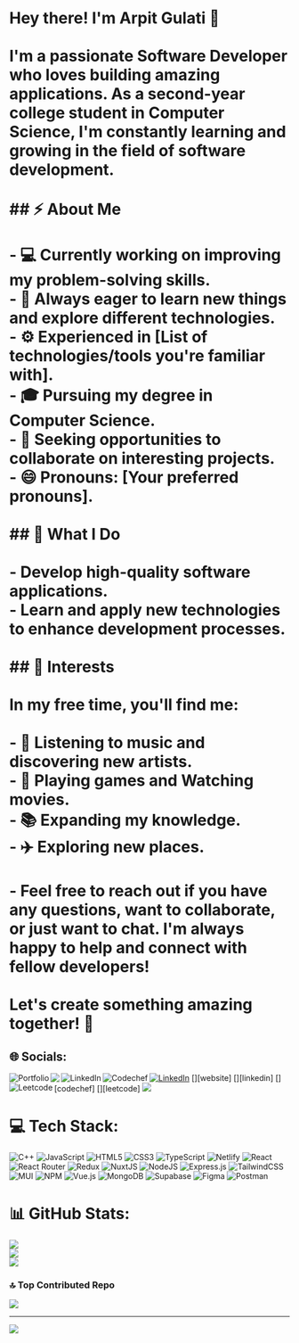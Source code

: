 
# Hey there! I'm Arpit Gulati 👋<br><br>I'm a passionate Software Developer who loves building amazing applications. As a second-year college student in Computer Science, I'm constantly learning and growing in the field of software development.<br><br>## ⚡ About Me<br><br>- 💻 Currently working on improving my problem-solving skills.<br>- 🌱 Always eager to learn new things and explore different technologies.<br>- ⚙️ Experienced in [List of technologies/tools you're familiar with].<br>- 🎓 Pursuing my degree in Computer Science.<br>- 🎯 Seeking opportunities to collaborate on interesting projects.<br>- 😄 Pronouns: [Your preferred pronouns].<br><br>## 🚀 What I Do<br><br>- Develop high-quality software applications.<br>- Learn and apply new technologies to enhance development processes.<br><br>## 🌟 Interests<br><br>In my free time, you'll find me:<br><br>- 🎵 Listening to music and discovering new artists.<br>- 🎥 Playing games and Watching movies.<br>- 📚 Expanding my knowledge.<br>- ✈️ Exploring new places.<br><br>- Feel free to reach out if you have any questions, want to collaborate, or just want to chat. I'm always happy to help and connect with fellow developers!<br><br>Let's create something amazing together! 🌟<br>


## 🌐 Socials:
[![LinkedIn](https://img.shields.io/badge/LinkedIn-%230077B5.svg?logo=linkedin&logoColor=white)](https://linkedin.com/in/www.linkedin.com/in/arpitgulati) 
[<img align="left" alt="Portfolio" src="https://img.shields.io/badge/website-FF5151?style=for-the-badge&logo=About.me&logoColor=white" />][website]
[<img align="left" src="https://img.shields.io/badge/Google_Play-FF5151?style=for-the-badge&logo=google-play&logoColor=white" />](https://play.google.com/store/apps/developer?id=aditya_bhardwaj)
[<img align="left" alt="LinkedIn" src="https://img.shields.io/badge/LinkedIn-0077B5?style=for-the-badge&logo=linkedin&logoColor=white" />][linkedin]
[<img align="left" alt="Codechef" src="https://img.shields.io/badge/-CodeChef-5B4638?style=for-the-badge&logo=CodeChef&logoColor=white" />][codechef]
[<img align="left" alt="Leetcode" src="https://img.shields.io/badge/-LeetCode-FFA116?style=for-the-badge&logo=LeetCode&logoColor=black" />][leetcode]
<a href="mailto:aadi.bbhardwaj@gmail.com?subject=Hello%20Aditya,%20From%20Github"><img src="https://img.shields.io/badge/gmail-%23D14836.svg?&style=for-the-badge&logo=gmail&logoColor=white" /></a>
<br>


# 💻 Tech Stack:
![C++](https://img.shields.io/badge/c++-%2300599C.svg?style=for-the-badge&logo=c%2B%2B&logoColor=white) ![JavaScript](https://img.shields.io/badge/javascript-%23323330.svg?style=for-the-badge&logo=javascript&logoColor=%23F7DF1E) ![HTML5](https://img.shields.io/badge/html5-%23E34F26.svg?style=for-the-badge&logo=html5&logoColor=white) ![CSS3](https://img.shields.io/badge/css3-%231572B6.svg?style=for-the-badge&logo=css3&logoColor=white) ![TypeScript](https://img.shields.io/badge/typescript-%23007ACC.svg?style=for-the-badge&logo=typescript&logoColor=white) ![Netlify](https://img.shields.io/badge/netlify-%23000000.svg?style=for-the-badge&logo=netlify&logoColor=#00C7B7) ![React](https://img.shields.io/badge/react-%2320232a.svg?style=for-the-badge&logo=react&logoColor=%2361DAFB) ![React Router](https://img.shields.io/badge/React_Router-CA4245?style=for-the-badge&logo=react-router&logoColor=white) ![Redux](https://img.shields.io/badge/redux-%23593d88.svg?style=for-the-badge&logo=redux&logoColor=white) ![NuxtJS](https://img.shields.io/badge/Nuxt-black?style=for-the-badge&logo=nuxt.js&logoColor=white) ![NodeJS](https://img.shields.io/badge/node.js-6DA55F?style=for-the-badge&logo=node.js&logoColor=white) ![Express.js](https://img.shields.io/badge/express.js-%23404d59.svg?style=for-the-badge&logo=express&logoColor=%2361DAFB) ![TailwindCSS](https://img.shields.io/badge/tailwindcss-%2338B2AC.svg?style=for-the-badge&logo=tailwind-css&logoColor=white) ![MUI](https://img.shields.io/badge/MUI-%230081CB.svg?style=for-the-badge&logo=material-ui&logoColor=white) ![NPM](https://img.shields.io/badge/NPM-%23000000.svg?style=for-the-badge&logo=npm&logoColor=white) ![Vue.js](https://img.shields.io/badge/vuejs-%2335495e.svg?style=for-the-badge&logo=vuedotjs&logoColor=%234FC08D) ![MongoDB](https://img.shields.io/badge/MongoDB-%234ea94b.svg?style=for-the-badge&logo=mongodb&logoColor=white) 	![Supabase](https://img.shields.io/badge/Supabase-3ECF8E?style=for-the-badge&logo=supabase&logoColor=white) 	![Figma](https://img.shields.io/badge/figma-%23F24E1E.svg?style=for-the-badge&logo=figma&logoColor=white) ![Postman](https://img.shields.io/badge/Postman-FF6C37?style=for-the-badge&logo=postman&logoColor=white)
# 📊 GitHub Stats:
![](https://github-readme-stats.vercel.app/api?username=Arpit1204&theme=dark&hide_border=false&include_all_commits=false&count_private=false)<br/>
![](https://github-readme-streak-stats.herokuapp.com/?user=Arpit1204&theme=dark&hide_border=false)<br/>
![](https://github-readme-stats.vercel.app/api/top-langs/?username=Arpit1204&theme=dark&hide_border=false&include_all_commits=false&count_private=false&layout=compact)

### 🔝 Top Contributed Repo
![](https://github-contributor-stats.vercel.app/api?username=Arpit1204&limit=5&theme=dark&combine_all_yearly_contributions=true)

---
[![](https://visitcount.itsvg.in/api?id=Arpit1204&icon=0&color=0)](https://visitcount.itsvg.in)

<!-- Proudly created with GPRM ( https://gprm.itsvg.in ) -->

